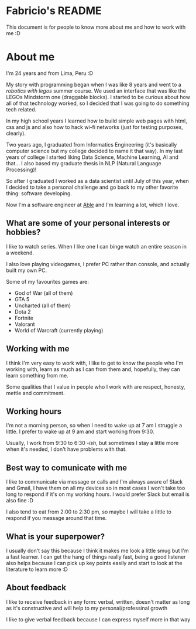 # Fabricio's README

This document is for people to know more about me and how to work with me :D

# About me

I'm 24 years and from Lima, Peru :D

My story with programming began when I was like 8 years and went to a _*robotics with legos*_ summer course. We used an interface that was like the LEGOs Mindstorm one (draggable blocks). I started to be curious about how all of that technology worked, so I decided that I was going to do something tech related.

In my high school years I learned how to build simple web pages with html, css and js and also how to hack wi-fi networks (just for testing purposes, clearly).

Two years ago, I graduated from Informatics Engineering (it's basically computer science but my college decided to name it that way). In my last years of college I started liking Data Science, Machine Learning, AI and that... I also based my graduate thesis in NLP (Natural Language Processing)!

So after I graduated I worked as a data scientist until July of this year, when I decided to take a personal challenge and go back to my other favorite thing: software developing.

Now I'm a software engineer at [Able](https://www.able.co) and I'm learning a lot, which I love.

## What are some of your personal interests or hobbies?

I like to watch series. When I like one I can binge watch an entire season in a weekend.

I also love playing videogames, I prefer PC rather than console, and actually built my own PC.

Some of my favourites games are:

- God of War (all of them)
- GTA 5
- Uncharted (all of them)
- Dota 2
- Fortnite
- Valorant
- World of Warcraft (currently playing)

##

## Working with me

I think I'm very easy to work with, I like to get to know the people who I'm working with, learn as much as I can from them and, hopefully, they can learn something from me.

Some qualities that I value in people who I work with are respect, honesty, mettle and commitment.

## Working hours

I'm not a morning person, so when I need to wake up at 7 am I struggle a little. I prefer to wake up at 9 am and start working from 9:30.

Usually, I work from 9:30 to 6:30 _-ish_, but sometimes I stay a little more when it's needed, I don't have problems with that.

## Best way to comunicate with me

I like to communicate via message or calls and I'm always aware of Slack and Gmail, I have them on all my devices so in most cases I won't take too long to respond if it's on my working hours. I would prefer Slack but email is also fine :D

I also tend to eat from 2:00 to 2:30 pm, so maybe I will take a little to respond if you message around that time.

## What is your superpower?

I usually don't say this because I think it makes me look a little smug but I'm a fast learner. I can get the hang of things really fast, being a good listener also helps because I can pick up key points easily and start to look at the literature to learn more :D

## About feedback

I like to receive feedback in any form: verbal, written, doesn't matter as long as it's constructive and will help to my personal/professinal growth

I like to give verbal feedback because I can express myself more in that way
